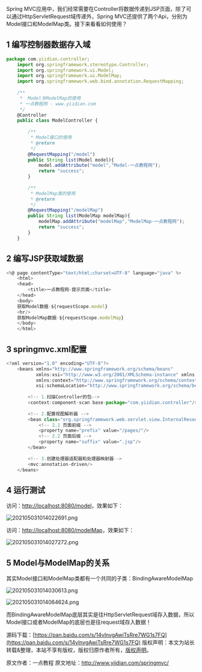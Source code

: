 


Spring MVC应用中，我们经常需要在Controller将数据传递到JSP页面，除了可以通过HttpServletRequest域传递外，Spring MVC还提供了两个Api，分别为Model接口和ModelMap类。接下来看看如何使用？

## 1 编写控制器数据存入域


```js 
package com.yiidian.controller;
    import org.springframework.stereotype.Controller;
    import org.springframework.ui.Model;
    import org.springframework.ui.ModelMap;
    import org.springframework.web.bind.annotation.RequestMapping;
    
    /**
     *  Model与ModelMap的使用
     * 一点教程网 - www.yiidian.com
     */
    @Controller
    public class ModelController {
    
        /**
         * Model接口的使用
         * @return
         */
        @RequestMapping("/model")
        public String list(Model model){
            model.addAttribute("model","Model-一点教程网");
            return "success";
        }
    
        /**
         * ModelMap类的使用
         * @return
         */
        @RequestMapping("/modelMap")
        public String list(ModelMap modelMap){
            modelMap.addAttribute("modelMap","ModelMap-一点教程网");
            return "success";
        }
    }
```

## 2 编写JSP获取域数据


```js 
<%@ page contentType="text/html;charset=UTF-8" language="java" %>
    <html>
    <head>
        <title>一点教程网-提示页面</title>
    </head>
    <body>
    获取Model数据-${requestScope.model}
    <hr/>
    获取ModelMap数据-${requestScope.modelMap}
    </body>
    </html>
```

## 3 springmvc.xml配置


```js 
<?xml version="1.0" encoding="UTF-8"?>
    <beans xmlns="http://www.springframework.org/schema/beans"
           xmlns:xsi="http://www.w3.org/2001/XMLSchema-instance" xmlns:mvc="http://www.springframework.org/schema/mvc"
           xmlns:context="http://www.springframework.org/schema/context"
           xsi:schemaLocation="http://www.springframework.org/schema/beans http://www.springframework.org/schema/beans/spring-beans.xsd http://www.springframework.org/schema/mvc http://www.springframework.org/schema/mvc/spring-mvc.xsd http://www.springframework.org/schema/context http://www.springframework.org/schema/context/spring-context.xsd">
    
        <!-- 1.扫描Controller的包-->
        <context:component-scan base-package="com.yiidian.controller"/>
    
        <!-- 2.配置视图解析器 -->
        <bean class="org.springframework.web.servlet.view.InternalResourceViewResolver">
            <!-- 2.1 页面前缀 -->
            <property name="prefix" value="/pages/"/>
            <!-- 2.2 页面后缀 -->
            <property name="suffix" value=".jsp"/>
        </bean>
    
        <!-- 3.创建处理器适配器和处理器映射器-->
        <mvc:annotation-driven/>
    </beans>
```

## 4 运行测试

访问：[http://localhost:8080/model](http://localhost:8080/model)，效果如下：

![202105031014022691.png](https://gitee.com/hezhiyuan007/java-study/raw/master/images/SpringMVC/79779fa0-3894-4cf2-bcc0-8cfcde1dafb8.png)

访问：[http://localhost:8080/modelMap](http://localhost:8080/modelMap)，效果如下：

![202105031014027272.png](https://gitee.com/hezhiyuan007/java-study/raw/master/images/SpringMVC/1891f385-5cda-446e-9c94-b77a887d1e4f.png)

## 5 Model与ModelMap的关系

其实Model接口和ModelMap类都有一个共同的子类：BindingAwareModelMap

![202105031014030613.png](https://gitee.com/hezhiyuan007/java-study/raw/master/images/SpringMVC/f78e5ef9-b88d-49b4-9def-171e8ce72f96.png)

![202105031014064624.png](https://gitee.com/hezhiyuan007/java-study/raw/master/images/SpringMVC/6840302c-1fc8-4840-a784-711834664662.png)

而BindingAwareModelMap底层其实是往HttpServletRequest域存入数据，所以Model接口或者ModelMap的底层也是往request域存入数据！

源码下载：[https://pan.baidu.com/s/14vlnvgAwiTsRre7WG1s7FQ](https://pan.baidu.com/s/14vlnvgAwiTsRre7WG1s7FQ)
版权声明：本文为站长转载&整理，本站不享有版权，版权归原作者所有，[版权声明](https://gitee.com/hezhiyuan007/java-notes/raw/master/disclaimer.md)。




原文作者：一点教程 原文地址：http://www.yiidian.com/springmvc/